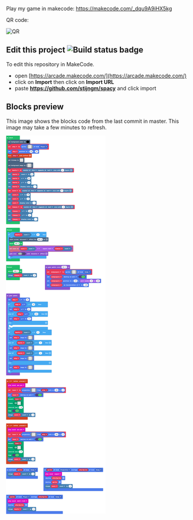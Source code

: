  Play my game in makecode:
https://makecode.com/_dqu9A9iHX5kg

QR code:

![QR](https://i.imgur.com/OTFxoE7_d.png)

## Edit this project ![Build status badge](https://github.com/stijngm/spacy/workflows/MakeCode/badge.svg)

To edit this repository in MakeCode.

* open [https://arcade.makecode.com/](https://arcade.makecode.com/)
* click on **Import** then click on **Import URL**
* paste **https://github.com/stijngm/spacy** and click import

## Blocks preview

This image shows the blocks code from the last commit in master.
This image may take a few minutes to refresh.

![A rendered view of the blocks](https://github.com/stijngm/spacy/raw/master/.github/makecode/blocks.png)
